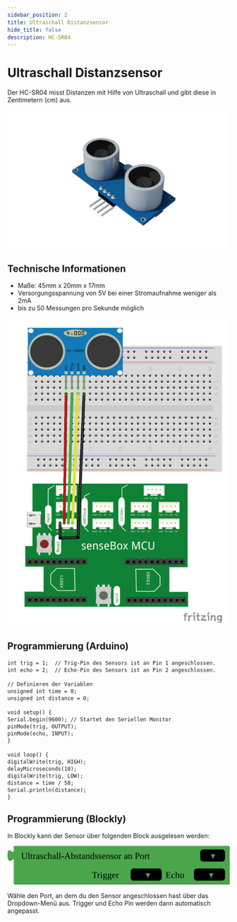 ```yaml
---
sidebar_position: 2
title: Ultraschall Distanzsensor
hide_title: false
description: HC-SR04
---
```

# Ultraschall Distanzsensor

Der HC-SR04 misst Distanzen mit Hilfe von Ultraschall und gibt diese in Zentimetern (cm) aus.


![](../../static/img/hardware-bilder/distanz/US-Sensor.png)

## Technische Informationen

* Maße: 45mm x 20mm x 17mm
* Versorgungsspannung von 5V bei einer Stromaufnahme weniger als 2mA
*  bis zu 50 Messungen pro Sekunde möglich

![](../../static/img/hardware-bilder/distanz/Aufbau-Ultraschall.png)


## Programmierung (Arduino)


```arduino
int trig = 1;  // Trig-Pin des Sensors ist an Pin 1 angeschlossen.
int echo = 2;  // Echo-Pin des Sensors ist an Pin 2 angeschlossen.

// Definieren der Variablen
unsigned int time = 0;
unsigned int distance = 0;

void setup() {
Serial.begin(9600); // Startet den Seriellen Monitor
pinMode(trig, OUTPUT);
pinMode(echo, INPUT);
}

void loop() {
digitalWrite(trig, HIGH);
delayMicroseconds(10);
digitalWrite(trig, LOW);
distance = time / 58;
Serial.println(distance);
}
```
## Programmierung (Blockly)

In Blockly kann der Sensor über folgenden Block ausgelesen werden:

![](../../static/img/hardware-bilder/distanz/ultraschall-block.svg)


Wähle den Port, an dem du den Sensor angeschlossen hast über das Dropdown-Menü aus. Trigger und Echo Pin werden dann automatisch angepasst.

